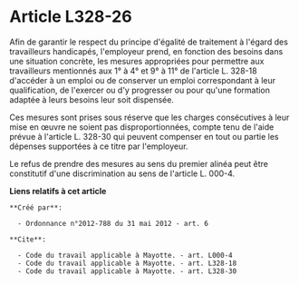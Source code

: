 # Article L328-26

Afin de garantir le respect du principe d'égalité de traitement à l'égard des travailleurs handicapés, l'employeur prend, en
fonction des besoins dans une situation concrète, les mesures appropriées pour permettre aux travailleurs mentionnés aux 1° à
4° et 9° à 11° de l'article L. 328-18 d'accéder à un emploi ou de conserver un emploi correspondant à leur qualification, de
l'exercer ou d'y progresser ou pour qu'une formation adaptée à leurs besoins leur soit dispensée. 

Ces mesures sont prises sous réserve que les charges consécutives à leur mise en œuvre ne soient pas disproportionnées,
compte tenu de l'aide prévue à l'article L. 328-30 qui peuvent compenser en tout ou partie les dépenses supportées à ce titre
par l'employeur. 

Le refus de prendre des mesures au sens du premier alinéa peut être constitutif d'une discrimination au sens de l'article L.
000-4.

**Liens relatifs à cet article**

	**Créé par**:

	  - Ordonnance n°2012-788 du 31 mai 2012 - art. 6

	**Cite**:

	  - Code du travail applicable à Mayotte. - art. L000-4
	  - Code du travail applicable à Mayotte. - art. L328-18
	  - Code du travail applicable à Mayotte. - art. L328-30
